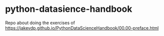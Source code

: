 # python-datasience-handbook
Repo about doing the exercises of https://jakevdp.github.io/PythonDataScienceHandbook/00.00-preface.html
